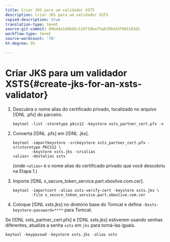 ```yaml
---
title: Criar JKS para um validador XSTS
description: Criar JKS para um validador XSTS
copied-description: true
translation-type: tm+mt
source-git-commit: 89bdda1d4bd5c126f19ba75a819942df901183d1
workflow-type: tm+mt
source-wordcount: '70'
ht-degree: 0%

---
```



# Criar JKS para um validador XSTS{#create-jks-for-an-xsts-validator}

1. Descubra o nome alias do certificado privado, localizado no arquivo [!DNL .pfx] do parceiro.

   ```
   keytool -list -storetype pkcs12 -keystore xsts_partner_cert.pfx -v 
   ```

1. Converta [!DNL .pfx] em [!DNL .jks].

   ```
   keytool -importkeystore -srckeystore xsts_partner_cert.pfx -srcstoretype PKCS12 \  
           -keystore xsts.jks -srcalias  
   <alias> -destalias xsts
   ```

   (onde `<alias>` é o nome alias do certificado privado que você descobriu na Etapa 1.)
1. Importe [!DNL x_secure_token_service.part.xboxlive.com.cer].

   ```
   keytool -importcert -alias xsts-verify-cert -keystore xsts.jks \  
           -file x_secure_token_service.part.xboxlive.com.cer 
   ```

1. Coloque [!DNL xsts.jks] no diretório base do Tomcat e defina `-Dxsts-keystore-password=****` para Tomcat.

Se [!DNL xsts_partner_cert.pfx] e [!DNL xsts.jks] estiverem usando senhas diferentes, atualize a senha `xsts` em `jks` para torná-las iguais.

```
keytool -keypasswd -keystore xsts.jks -alias xsts 
```
